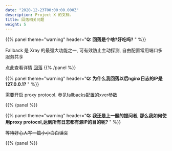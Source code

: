 ```yaml
---
date: "2020-12-23T00:00:00.000Z"
description: Project X 的文档.
title: 回落相关问题
weight: 5
---
```


{{% panel theme="warning" header="**Q: 回落是个啥?好吃吗?** " %}}

Fallback 是 Xray 的最强大功能之一, 可有效防止主动探测, 自由配置常用端口多服务共享

点此查看详情 [回落](../../config/fallback)
{{% /panel %}}

{{% panel theme="warning" header="**Q: 为什么我回落以后nginx日志的IP是 127.0.0.1?** " %}}

需要开启 proxy protocol. 参见[fallbacks配置](../../config/fallback)的xver参数

{{% /panel %}}

{{% panel theme="warning" header="**Q: 我还是上一题的提问者, 那么我如何使用proxy protocol,达到所有日志都有源IP的目的呢?** " %}}

~~等待好心人写一篇小小白白话文~~

{{% /panel %}}
